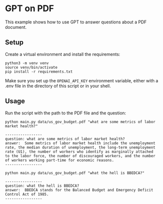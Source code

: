 # GPT on PDF

This example shows how to use GPT to answer questions about a PDF document.

## Setup
Create a virtual environment and install the requirements:
```
python3 -m venv venv
source venv/bin/activate
pip install -r requirements.txt
```

Make sure you set up the `OPENAI_API_KEY` environment variable, either with a .env file in the directory of this script or in your shell.

## Usage
Run the script with the path to the PDF file and the question:

```
python main.py data/us_gov_budget.pdf "what are some metrics of labor market health?"
```

```
-----------------
question: what are some metrics of labor market health?
answer:  Some metrics of labor market health include the unemployment rate, the median duration of unemployment, the long-term unemployment rate (U1), the number of workers who identify as marginally attached to the labor force, the number of discouraged workers, and the number of workers working part-time for economic reasons.
-----------------
```

```
python main.py data/us_gov_budget.pdf "what the hell is BBEDCA?"
```

```
-----------------
question: what the hell is BBEDCA?
answer:  BBEDCA stands for the Balanced Budget and Emergency Deficit Control Act of 1985.
-----------------
```
